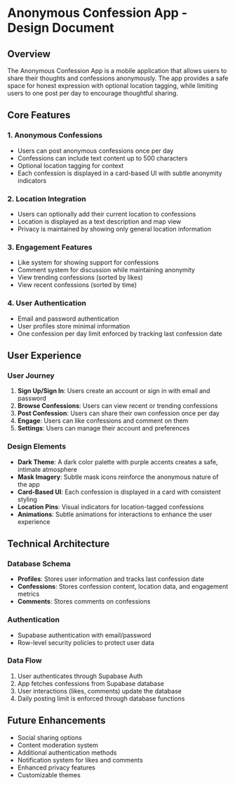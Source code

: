
# Anonymous Confession App - Design Document

## Overview
The Anonymous Confession App is a mobile application that allows users to share their thoughts and confessions anonymously. The app provides a safe space for honest expression with optional location tagging, while limiting users to one post per day to encourage thoughtful sharing.

## Core Features

### 1. Anonymous Confessions
- Users can post anonymous confessions once per day
- Confessions can include text content up to 500 characters
- Optional location tagging for context
- Each confession is displayed in a card-based UI with subtle anonymity indicators

### 2. Location Integration
- Users can optionally add their current location to confessions
- Location is displayed as a text description and map view
- Privacy is maintained by showing only general location information

### 3. Engagement Features
- Like system for showing support for confessions
- Comment system for discussion while maintaining anonymity
- View trending confessions (sorted by likes)
- View recent confessions (sorted by time)

### 4. User Authentication
- Email and password authentication
- User profiles store minimal information
- One confession per day limit enforced by tracking last confession date

## User Experience

### User Journey
1. **Sign Up/Sign In**: Users create an account or sign in with email and password
2. **Browse Confessions**: Users can view recent or trending confessions
3. **Post Confession**: Users can share their own confession once per day
4. **Engage**: Users can like confessions and comment on them
5. **Settings**: Users can manage their account and preferences

### Design Elements
- **Dark Theme**: A dark color palette with purple accents creates a safe, intimate atmosphere
- **Mask Imagery**: Subtle mask icons reinforce the anonymous nature of the app
- **Card-Based UI**: Each confession is displayed in a card with consistent styling
- **Location Pins**: Visual indicators for location-tagged confessions
- **Animations**: Subtle animations for interactions to enhance the user experience

## Technical Architecture

### Database Schema
- **Profiles**: Stores user information and tracks last confession date
- **Confessions**: Stores confession content, location data, and engagement metrics
- **Comments**: Stores comments on confessions

### Authentication
- Supabase authentication with email/password
- Row-level security policies to protect user data

### Data Flow
1. User authenticates through Supabase Auth
2. App fetches confessions from Supabase database
3. User interactions (likes, comments) update the database
4. Daily posting limit is enforced through database functions

## Future Enhancements
- Social sharing options
- Content moderation system
- Additional authentication methods
- Notification system for likes and comments
- Enhanced privacy features
- Customizable themes